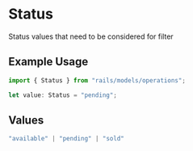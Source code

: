# Status

Status values that need to be considered for filter

## Example Usage

```typescript
import { Status } from "rails/models/operations";

let value: Status = "pending";
```

## Values

```typescript
"available" | "pending" | "sold"
```